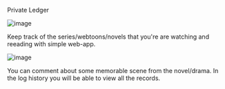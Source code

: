 
Private Ledger

![image](https://github.com/user-attachments/assets/a8db6fcc-0b44-425b-9903-0662584d339b)

Keep track of the series/webtoons/novels that you're are watching and reeading with simple web-app.

![image](https://github.com/user-attachments/assets/2f285f28-ee75-456f-b456-5540666a9353)

You can comment about some memorable scene from the novel/drama. In the log history you will be able to view all the records.

